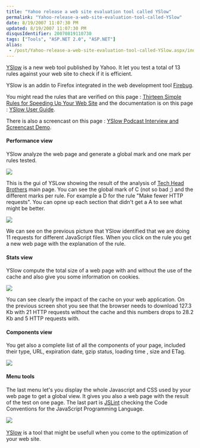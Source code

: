```yaml
---
title: "Yahoo release a web site evaluation tool called YSlow"
permalink: "Yahoo-release-a-web-site-evaluation-tool-called-YSlow"
date: 8/19/2007 11:07:30 PM
updated: 8/19/2007 11:07:30 PM
disqusIdentifier: 20070819110730
tags: ["Tools", "ASP.NET 2.0", "ASP.NET"]
alias:
 - /post/Yahoo-release-a-web-site-evaluation-tool-called-YSlow.aspx/index.html
---
```

[YSlow](http://developer.yahoo.com/yslow/) is a new web tool published by Yahoo. It let you test a total of 13 rules against your web site to check if it is efficient.

YSlow is an addin to Firefox integrated in the web development tool [Firebug](http://www.getfirebug.com/).
<!-- more -->

You might read the rules that are verified on this page : [Thirteen Simple Rules for Speeding Up Your Web Site](http://developer.yahoo.com/performance/rules.html) and the documentation is on this page : [YSlow User Guide](http://developer.yahoo.com/yslow/help/).

There is also a screencast on this page : [YSlow Podcast Interview and Screencast Demo](http://developer.yahoo.net/blog/archives/2007/08/yslow-podcast-screencast.html).

#### Performance view

YSlow analyze the web page and generate a global mark and one mark per rules tested.

![](http://www.techheadbrothers.com/content/ec901840-2744-4bf0-b5d1-caf13c6ddcb8/yslow-pic1.jpg) 

This is the gui of YSLow showing the result of the analysis of [Tech Head Brothers](http://www.techheadbrothers.com/) main page. You can see the global mark of C (not so bad ;) and the different marks per rule. For example a D for the rule "Make fewer HTTP requests". You can opne up each section that didn't get a A to see what might be better.

![](http://www.techheadbrothers.com/content/ec901840-2744-4bf0-b5d1-caf13c6ddcb8/yslow-pic4.jpg) 

We can see on the previous picture that YSlow identified that we are doing 11 requests for different JavaScript files. When you click on the rule you get a new web page with the explanation of the rule.

#### Stats view

YSlow compute the total size of a web page with and without the use of the cache and also give you some information on cookies.

![](http://www.techheadbrothers.com/content/ec901840-2744-4bf0-b5d1-caf13c6ddcb8/yslow-pic2.jpg) 

You can see clearly the impact of the cache on your web application. On the previous screen shot you see that the browser needs to download 127.3 Kb with 21 HTTP requests without the cache and this numbers drops to 28.2 Kb and 5 HTTP requests with.

#### Components view

You get also a complete list of all the components of your page, included their type, URL, expiration date, gzip status, loading time , size and ETag.

![](http://www.techheadbrothers.com/content/ec901840-2744-4bf0-b5d1-caf13c6ddcb8/yslow-pic3.jpg) 

#### Menu tools

The last menu let's you display the whole Javascript and CSS used by your web page to get a global view. It gives you also a web page with the result of the test on one page. The last part is [JSLint](http://jslint.com/) checking the Code Conventions for the JavaScript Programming Language.

![](http://www.techheadbrothers.com/content/ec901840-2744-4bf0-b5d1-caf13c6ddcb8/yslow-pic5.jpg)  

[YSlow](http://developer.yahoo.com/yslow/YSlow) is a tool that might be usefull when you come to the optimization of your web site.
